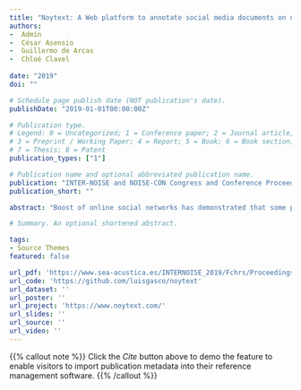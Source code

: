```yaml
---
title: "Noytext: A Web platform to annotate social media documents on noise perception for their use in opinion mining research"
authors:
-  Admin
-  César Asensio
-  Guillermo de Arcas
-  Chloé Clavel
  
date: "2019"
doi: ""

# Schedule page publish date (NOT publication's date).
publishDate: "2019-01-01T00:00:00Z"

# Publication type.
# Legend: 0 = Uncategorized; 1 = Conference paper; 2 = Journal article;
# 3 = Preprint / Working Paper; 4 = Report; 5 = Book; 6 = Book section;
# 7 = Thesis; 8 = Patent
publication_types: ["1"]

# Publication name and optional abbreviated publication name.
publication: "INTER-NOISE and NOISE-CON Congress and Conference Proceedings"
publication_short: ""

abstract: "Boost of online social networks has demonstrated that some people are willing to share their views about everyday problems, including noise. With the advent of Natural Language Processing and Machine Learning technologies to the majority of the scientific fields, we have begun to analyze the textual content of social media, and more specifically online social networks, to extract insights about the noise attitude of the population that uses this channel to express their opinion in this matter. Some of the state-of-the-art algorithms, such as deep neural networks, are supervised machine learning algorithms. This means that researchers have to provide a set of labelled training data to build new models. The annotation process is known as one of the most time-costly tasks in a data science pipeline, since researchers among other thigs have to test the agreement between annotators and to measure the quality of the categories they had previously defined. For that reason in this paper, we introduce Noytext which is a customizable web tool to annotate texts from your database, that can be deployed in your own webserver and you can use to request help from colleagues and collaborators in the annotation process in a friendly way."

# Summary. An optional shortened abstract.

tags:
- Source Themes
featured: false

url_pdf: 'https://www.sea-acustica.es/INTERNOISE_2019/Fchrs/Proceedings/1411.pdf'
url_code: 'https://github.com/luisgasco/noytext'
url_dataset: ''
url_poster: ''
url_project: 'https://www.noytext.com/'
url_slides: ''
url_source: ''
url_video: ''
---
```

{{% callout note %}}
Click the _Cite_ button above to demo the feature to enable visitors to import publication metadata into their reference management software.
{{% /callout %}}                        